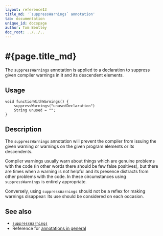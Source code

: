 ```yaml
---
layout: reference13
title_md: '`suppressWarnings` annotation'
tab: documentation
unique_id: docspage
author: Tom Bentley
doc_root: ../../..
---
```


# #{page.title_md}

The `suppressWarnings` annotation is applied to a declaration to suppress 
given compiler warnings in it and its descendent elements.

## Usage

<!-- try: -->
    void functionWithWarnings() {
        suppressWarnings("unusedDeclaration")
        String unused = "";
    }

## Description

The `suppressWarnings` annotation will prevent the compiler from 
issuing the given warning or warnings on the given program elements or 
its descendents. 

Compiler warnings usually warn about things which are genuine problems with 
the code (in other words there should be few false positives), 
but there are times when a warning is 
not helpful and its presence distracts from other problems with the code. 
In these circumstances using `suppressWarnings` is entirely appropriate.

Conversely, using `suppressWarnings` should not be a reflex for 
making warnings disappear: Its use should be considered on each occasion.

## See also

* [`suppressWarnings`](#{site.urls.apidoc_1_3}/index.html#suppressWarnings)
* Reference for [annotations in general](../../structure/annotation/)

